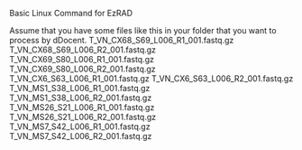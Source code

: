 Basic Linux Command for EzRAD

Assume that you have some files like this in your folder that you want to process by dDocent. 
T_VN_CX68_S69_L006_R1_001.fastq.gz
T_VN_CX68_S69_L006_R2_001.fastq.gz
T_VN_CX69_S80_L006_R1_001.fastq.gz
T_VN_CX69_S80_L006_R2_001.fastq.gz
T_VN_CX6_S63_L006_R1_001.fastq.gz
T_VN_CX6_S63_L006_R2_001.fastq.gz
T_VN_MS1_S38_L006_R1_001.fastq.gz
T_VN_MS1_S38_L006_R2_001.fastq.gz
T_VN_MS26_S21_L006_R1_001.fastq.gz
T_VN_MS26_S21_L006_R2_001.fastq.gz
T_VN_MS7_S42_L006_R1_001.fastq.gz
T_VN_MS7_S42_L006_R2_001.fastq.gz


